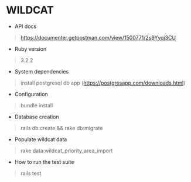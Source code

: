 # WILDCAT 

* API docs
> https://documenter.getpostman.com/view/1500771/2s9Yyqj3CU

* Ruby version

> 3.2.2

* System dependencies

> install postgresql db app (https://postgresapp.com/downloads.html) 

* Configuration

> bundle install

* Database creation

>  rails db:create && rake db:migrate

* Populate wildcat data

> rake data:wildcat_priority_area_import

* How to run the test suite

> rails test

